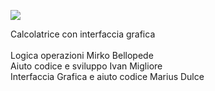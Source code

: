 

![](images/calcolatrice.PNG)

Calcolatrice con interfaccia grafica<br />
<br />
Logica operazioni Mirko Bellopede<br />
Aiuto codice e sviluppo Ivan Migliore<br />
Interfaccia Grafica e aiuto codice Marius Dulce<br />
